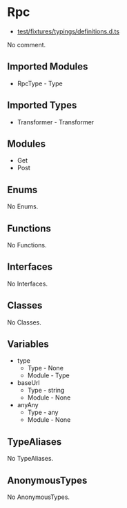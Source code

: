 # Rpc

* [test/fixtures/typings/definitions.d.ts](/test/fixtures/typings/definitions.d.ts#L79)

No comment.

## Imported Modules

* RpcType - Type

## Imported Types

* Transformer - Transformer

## Modules

* Get
* Post

## Enums

No Enums.

## Functions

No Functions.

## Interfaces

No Interfaces.

## Classes

No Classes.

## Variables

* type
  * Type - None
  * Module - Type
* baseUrl
  * Type - string
  * Module - None
* anyAny
  * Type - any
  * Module - None

## TypeAliases

No TypeAliases.

## AnonymousTypes

No AnonymousTypes.
